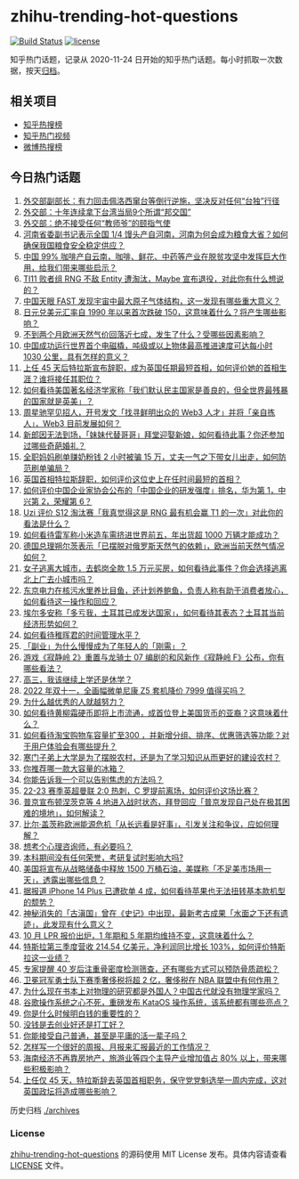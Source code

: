 # zhihu-trending-hot-questions

[![Build Status](https://github.com/justjavac/zhihu-trending-hot-questions/workflows/ci/badge.svg?branch=master)](https://github.com/justjavac/zhihu-trending-hot-questions/actions)
[![license](https://img.shields.io/github/license/justjavac/zhihu-trending-hot-questions)](https://github.com/justjavac/zhihu-trending-hot-questions/blob/master/LICENSE)

知乎热门话题，记录从 2020-11-24 日开始的知乎热门话题。每小时抓取一次数据，按天[归档](./archives)。

## 相关项目

- [知乎热搜榜](https://github.com/justjavac/zhihu-trending-top-search)
- [知乎热门视频](https://github.com/justjavac/zhihu-trending-hot-video)
- [微博热搜榜](https://github.com/justjavac/weibo-trending-hot-search)

## 今日热门话题

<!-- BEGIN -->
<!-- 最后更新时间 Fri Oct 21 2022 02:31:53 GMT+0800 (China Standard Time) -->

1. [外交部副部长：有力回击佩洛西窜台等倒行逆施，坚决反对任何“台独”行径](https://www.zhihu.com/question/575449269)
1. [外交部：十年连续拿下台湾当局9个所谓“邦交国”](https://www.zhihu.com/question/575489050)
1. [外交部：绝不接受任何“教师爷”的颐指气使](https://www.zhihu.com/question/575571862)
1. [河南省委副书记表示全国 1/4 馒头产自河南，河南为何会成为粮食大省？如何确保我国粮食安全稳定供应？](https://www.zhihu.com/question/560944002)
1. [中国 99% 咖啡产自云南，咖啡、鲜花、中药等产业在脱贫攻坚中发挥巨大作用，给我们带来哪些启示？](https://www.zhihu.com/question/561106819)
1. [TI11 败者组 RNG 不敌 Entity 遭淘汰，Maybe 宣布退役，对此你有什么想说的？](https://www.zhihu.com/question/561204550)
1. [中国天眼 FAST 发现宇宙中最大原子气体结构，这一发现有哪些重大意义？](https://www.zhihu.com/question/560969998)
1. [日元兑美元汇率自 1990 年以来首次跌破 150，这意味着什么？将产生哪些影响？](https://www.zhihu.com/question/560935920)
1. [不到两个月欧洲天然气价回落近七成，发生了什么？受哪些因素影响？](https://www.zhihu.com/question/561032666)
1. [中国成功运行世界首个电磁橇，吨级或以上物体最高推进速度可达每小时 1030 公里，具有怎样的意义？](https://www.zhihu.com/question/561151876)
1. [上任 45 天后特拉斯宣布辞职，成为英国任期最短首相，如何评价她的首相生涯？谁将接任其职位？](https://www.zhihu.com/question/561204747)
1. [如何看待美国著名经济学家称「我们默认民主国家是善良的，但全世界最残暴的国家就是英美」？](https://www.zhihu.com/question/561016622)
1. [周星驰罕见招人，开号发文「找寻鲜明出众的 Web3 人才」并将「亲自拣人」，Web3 目前发展如何？](https://www.zhihu.com/question/560969383)
1. [新郎因无法到场，「妹妹代替哥哥」拜堂迎娶新娘，如何看待此事？你还参加过哪些奇葩婚礼？](https://www.zhihu.com/question/560368057)
1. [全职妈妈刷单赚奶粉钱 2 小时被骗 15 万，丈夫一气之下带女儿出走，如何防范刷单骗局？](https://www.zhihu.com/question/558331172)
1. [英国首相特拉斯辞职，如何评价这位史上在任时间最短的首相？](https://www.zhihu.com/question/561205773)
1. [如何评价中国企业家协会公布的「中国企业的研发强度」排名，华为第 1，中兴第 2，荣耀第 6？](https://www.zhihu.com/question/560893997)
1. [Uzi 评价 S12 淘汰赛「我真觉得这是 RNG 最有机会赢 T1 的一次」对此你的看法是什么？](https://www.zhihu.com/question/560815059)
1. [如何看待雷军称小米造车需挤进世界前五，年出货超 1000 万辆才能成功？](https://www.zhihu.com/question/561170339)
1. [德国总理朔尔茨表示「已摆脱对俄罗斯天然气的依赖」，欧洲当前天然气情况如何？](https://www.zhihu.com/question/561168340)
1. [女子逃离大城市，去鹤岗全款 1.5 万元买房，如何看待此事件？你会选择逃离北上广去小城市吗？](https://www.zhihu.com/question/561056655)
1. [东京电力在核污水里养比目鱼，还计划养鲍鱼，负责人称有助于消费者放心，如何看待这一操作和回应？](https://www.zhihu.com/question/560974863)
1. [埃尔多安称「多亏我，土耳其已成发达国家」，如何看待其表态？土耳其当前经济形势如何？](https://www.zhihu.com/question/561169934)
1. [如何看待稚晖君的时间管理水平？](https://www.zhihu.com/question/491456524)
1. [「副业」为什么慢慢成为了年轻人的「刚需」？](https://www.zhihu.com/question/558737504)
1. [游戏《寂静岭 2》重置与龙骑士 07 编剧的和风新作《寂静岭 F》公布，你有哪些看法？](https://www.zhihu.com/question/561011553)
1. [高三，我该继续上学还是休学？](https://www.zhihu.com/question/561052209)
1. [2022 年双十一，全画幅微单尼康 Z5 套机降价 7999 值得买吗？](https://www.zhihu.com/question/556485534)
1. [为什么越优秀的人就越努力？](https://www.zhihu.com/question/556720026)
1. [如何看待黄柳霜硬币即将上市流通，成首位登上美国货币的亚裔？这意味着什么？](https://www.zhihu.com/question/560938944)
1. [如何看待淘宝购物车容量扩至300 ，并新增分组、排序、优惠筛选等功能？对于用户体验会有哪些提升？](https://www.zhihu.com/question/561166572)
1. [寒门子弟上大学是为了摆脱农村，还是为了学习知识从而更好的建设农村？](https://www.zhihu.com/question/560185936)
1. [你推荐哪一款大容量的冰箱？](https://www.zhihu.com/question/391481009)
1. [你能告诉我一个可以告别焦虑的方法吗？](https://www.zhihu.com/question/389945849)
1. [22-23 赛季英超曼联 2:0 热刺，C 罗提前离场，如何评价这场比赛？](https://www.zhihu.com/question/561010609)
1. [普京宣布顿涅茨克等 4 地进入战时状态，拜登回应「普京发现自己处在极其困难的境地」，如何解读？](https://www.zhihu.com/question/561039991)
1. [比尔·盖茨称欧洲能源危机「从长远看是好事」，引发关注和争议，应如何理解？](https://www.zhihu.com/question/561109482)
1. [想考个心理咨询师，有必要吗？](https://www.zhihu.com/question/554351987)
1. [本科期间没有任何荣誉，考研复试时影响大吗?](https://www.zhihu.com/question/329340443)
1. [美国将宣布从战略储备中释放 1500 万桶石油，美媒称「不足美市场用一天」，透露出哪些信息？](https://www.zhihu.com/question/561014349)
1. [据报道 iPhone 14 Plus 已遭砍单 4 成，如何看待苹果也无法扭转基本款机型的颓势？](https://www.zhihu.com/question/561019264)
1. [神秘消失的「古滇国」曾在《史记》中出现，最新考古成果「水面之下还有遗迹」，此发现有什么意义？](https://www.zhihu.com/question/560746199)
1. [10 月 LPR 报价出炉，1 年期和 5 年期均维持不变，这意味着什么？](https://www.zhihu.com/question/561039507)
1. [特斯拉第三季度营收 214.54 亿美元，净利润同比增长 103%，如何评价特斯拉这一业绩？](https://www.zhihu.com/question/561013785)
1. [专家提醒 40 岁后注重骨密度检测筛查，还有哪些方式可以预防骨质疏松？](https://www.zhihu.com/question/561166296)
1. [卫冕冠军勇士队下赛季奢侈税将超 2 亿，奢侈税在 NBA 联盟中有何作用？](https://www.zhihu.com/question/561105059)
1. [为什么现在书本上对物理的研究都是外国人？中国古代就没有物理学家吗？](https://www.zhihu.com/question/553736198)
1. [谷歌操作系统之心不死，重磅发布 KataOS 操作系统，该系统都有哪些亮点？](https://www.zhihu.com/question/560937437)
1. [你是什么时候明白钱的重要性的？](https://www.zhihu.com/question/561188139)
1. [没钱是去创业好还是打工好？](https://www.zhihu.com/question/559230719)
1. [你能接受自己普通，甚至是平庸的活一辈子吗？](https://www.zhihu.com/question/442092262)
1. [怎样写一个很好的周报、月报来汇报最近的工作情况？](https://www.zhihu.com/question/22265528)
1. [海南经济不再靠房地产，旅游业等四个主导产业增加值占 80% 以上，带来哪些积极影响？](https://www.zhihu.com/question/561107476)
1. [上任仅 45 天，特拉斯辞去英国首相职务，保守党党魁选举一周内完成，这对英国政坛将造成哪些影响？](https://www.zhihu.com/question/561205657)

<!-- END -->

历史归档 [./archives](./archives)

### License

[zhihu-trending-hot-questions](https://github.com/justjavac/zhihu-trending-hot-questions)
的源码使用 MIT License 发布。具体内容请查看 [LICENSE](./LICENSE) 文件。
